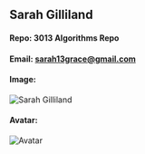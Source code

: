 ## Sarah Gilliland
#### Repo: 3013 Algorithms Repo
#### Email: sarah13grace@gmail.com
#### Image:
![Sarah Gilliland](https://cs.msutexas.edu/~griffin/zcloud/zcloud-files/einstein.png)
#### Avatar:
![Avatar](https://cs.msutexas.edu/~griffin/zcloud/zcloud-files/einstein_avatar.png)
